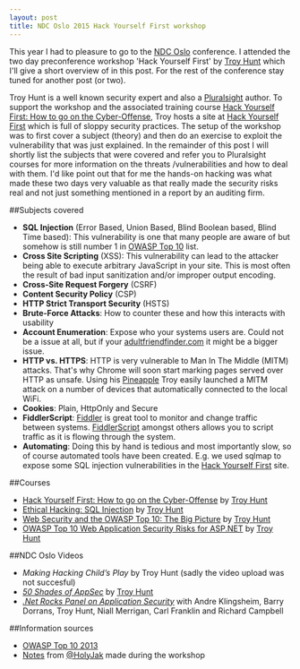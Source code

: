 ```yaml
---
layout: post
title: NDC Oslo 2015 Hack Yourself First workshop
---
```

This year I had to pleasure to go to the [NDC Oslo][NDC] conference. I attended the two day preconference workshop 'Hack Yourself First' by [Troy Hunt][TH] which I'll give a short overview of in this post. For the rest of the conference stay tuned for another post (or two).

Troy Hunt is a well known security expert and also a [Pluralsight][PS] author.  To support the workshop and the associated training course [Hack Yourself First: How to go on the Cyber-Offense][HYF],  Troy hosts a site at [Hack Yourself First][HYFS] which is full of sloppy security practices. The setup of the workshop was to first cover a subject (theory) and then do an exercise to exploit the vulnerability that was just explained. In the remainder of this post I will shortly list the subjects that were covered and refer you to Pluralsight courses for more information on the threats /vulnerabilities and how to deal with them. I'd like point out that for me the hands-on hacking was what made these two days very valuable as that really made the security risks real and not just something mentioned in a report by an auditing firm.


##Subjects covered
- **SQL Injection** (Error Based, Union Based, Blind Boolean based, Blind Time based): This vulnerability is one that many people are aware of but somehow is still number 1 in [OWASP Top 10][OWASP] list.
- **Cross Site Scripting** (XSS): This vulnerability can lead to the attacker being able to execute arbitrary JavaScript in your site. This is most often the result of bad input sanitization and/or improper output encoding.
- **Cross-Site Request Forgery** (CSRF)
- **Content Security Policy** (CSP)
- **HTTP Strict Transport Security** (HSTS)
- **Brute-Force Attacks**: How to counter these and how this interacts with usability 
- **Account Enumeration**: Expose who your systems users are. Could not be a issue at all, but if your [adultfriendfinder.com](http://adultfriendfinder.com "AdultFriendFinder") it might be a bigger issue.
- **HTTP vs. HTTPS**: HTTP is very vulnerable to Man In The Middle (MITM) attacks. That's why Chrome will soon start marking pages served over HTTP as unsafe. Using his [Pineapple](https://www.wifipineapple.com/ "Pineapple") Troy easily launched a MITM attack on a number of devices that automatically connected to the local WiFi. 
- **Cookies**: Plain, HttpOnly and Secure
- **FiddlerScript**: [Fiddler](www.telerik.com/fiddler "Fiddler") is great tool to monitor and change traffic between systems. [FiddlerScript](http://docs.telerik.com/fiddler/KnowledgeBase/FiddlerScript/ModifyRequestOrResponse "FiddlerScript") amongst others allows you to script traffic as it is flowing through the system.
- **Automating**: Doing this by hand is tedious and most importantly slow, so of course automated tools have been created. E.g. we used sqlmap to expose some SQL injection vulnerabilities in the [Hack Yourself First][HYFS] site.

##Courses
- [Hack Yourself First: How to go on the Cyber-Offense][HYF] by [Troy Hunt][TH]
- [Ethical Hacking: SQL Injection][SQLI] by [Troy Hunt][TH]
- [Web Security and the OWASP Top 10: The Big Picture][TH_OWASP] by [Troy Hunt][TH]
- [OWASP Top 10 Web Application Security Risks for ASP.NET](http://www.pluralsight.com/courses/owasp-top10-aspdotnet-application-security-risks) by [Troy Hunt][TH]

##NDC Oslo Videos
- *Making Hacking Child’s Play* by Troy Hunt (sadly the video upload was not succesful)
- [*50 Shades of AppSec*](https://vimeo.com/131411406 "50 Shades Of AppSec") by [Troy Hunt][TH]
- [*.Net Rocks Panel on Application Security*](https://vimeo.com/131640203 ".Net Rocks Panle on Application Security") with Andre Klingsheim, Barry Dorrans, Troy Hunt, Niall Merrigan, Carl Franklin and Richard Campbell


##Information sources
- [OWASP Top 10 2013][OWASP]
- [Notes](https://theholyjava.wordpress.com/2015/06/17/notes-from-troy-hunts-hack-yourself-first-workshop/) from [@HolyJak](https://twitter.com/HolyJak) made during the workshop

[TH]: http://www.troyhunt.com/ "Troy Hunt"
[NM]: https://twitter.com/nmerrigan "Niall Merrigan"
[OWASP]: https://www.owasp.org/index.php/Category:OWASP_Top_Ten_Project#tab=OWASP_Top_10_for_2013 "OWASP Top 10"
[TH_OWASP]: http://www.pluralsight.com/courses/web-security-owasp-top10-big-picture "Web Security and the OWASP Top 10: The Big Picture"
[HYF]: http://www.pluralsight.com/courses/hack-yourself-first "Hack Yourself First: How to go on the Cyber-Offense"
[HYFS]: http://hackyourselffirst.troyhunt.com/ "Hack Yourself First"
[SQLI]: http://www.pluralsight.com/courses/ethical-hacking-sql-injection "Ethical Hacking: SQL Injection"
[PS]: http://www.pluralsight.com/ "Pluralsight"
[NDC]: http://www.ndcoslo.com "NDC Oslo"


